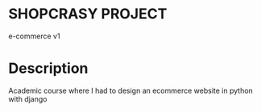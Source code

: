 # SHOPCRASY PROJECT
e-commerce v1
 # Description
 Academic course where I had to design an ecommerce website in python with django
